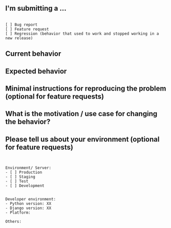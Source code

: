 <!--
PLEASE HELP US PROCESS GITHUB ISSUES FASTER BY PROVIDING THE FOLLOWING INFORMATION.

PLEASE CREATE AN ISSUE ON THIS REPO (github.com/tunga-io/tunga-web) IF ANY OF THIS IS TRUE:
- YOU'RE NOT PART OF THE TUNGA DEVELOPMENT TEAM 
- YOU HAVE A FEATURE REQUEST
- YOU'RE REPORTING A BUG ON https://tunga.io
-->

## I'm submitting a ...
<!-- Check one of the following options with "x" and add the appropriate label to the issue as well -->
<pre><code>
[ ] Bug report <!-- Please search this repo for a similar issue or PR before submitting -->
[ ] Feature request
[ ] Regression (behavior that used to work and stopped working in a new release)
</code></pre>

## Current behavior
<!-- Describe how the issue manifests. -->


## Expected behavior
<!-- Describe what the desired behavior would be. -->


## Minimal instructions for reproducing the problem (optional for feature requests)
<!--
For bug reports please provide the *STEPS TO REPRODUCE* and if possible a *MINIMAL DEMO* of the problem via
https://plnkr.co or similar.
-->

## What is the motivation / use case for changing the behavior?
<!-- Describe the motivation or the concrete use case. -->


## Please tell us about your environment (optional for feature requests)

<pre><code>

Environment/ Server:
- [ ] Production
- [ ] Staging
- [ ] Test
- [ ] Development
<!-- Check whether this is still an issue on the develop branch first -->

Developer environment:
- Python version: XX <!-- use `node --version` -->
- Django version: XX <!-- use `node --version` -->
- Platform: <!-- Mac, Linux, Windows -->

Others:
<!-- Anything else relevant?  Operating system version, IDE, package manager, HTTP server, ... -->
</code></pre>
